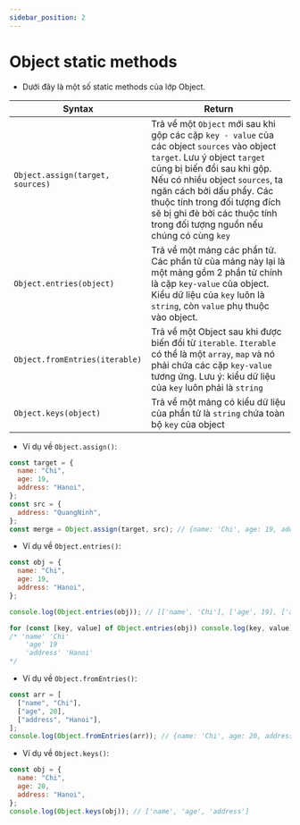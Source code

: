 ```yaml
---
sidebar_position: 2
---
```


# Object static methods

- Dưới đây là một số static methods của lớp Object.

| Syntax                           | Return                                                                                                                                                                                                                                                                                                                                  |
| -------------------------------- | --------------------------------------------------------------------------------------------------------------------------------------------------------------------------------------------------------------------------------------------------------------------------------------------------------------------------------------- |
| `Object.assign(target, sources)` | Trả về một `Object` mới sau khi gộp các cặp `key - value` của các object `sources` vào object `target`. Lưu ý object `target` cũng bị biến đổi sau khi gộp. Nếu có nhiều object `sources`, ta ngăn cách bởi dấu phẩy. Các thuộc tính trong đối tượng đích sẽ bị ghi đè bởi các thuộc tính trong đối tượng nguồn nếu chúng có cùng `key` |
| `Object.entries(object)`         | Trả về một mảng các phần tử. Các phần tử của mảng này lại là một mảng gồm 2 phần tử chính là cặp `key-value` của object. Kiểu dữ liệu của `key` luôn là `string`, còn `value` phụ thuộc vào object.                                                                                                                                     |
| `Object.fromEntries(iterable)`   | Trả về một Object sau khi được biến đổi từ `iterable`. `Iterable` có thể là một `array`, `map` và nó phải chứa các cặp `key-value` tương ứng. Lưu ý: kiểu dữ liệu của `key` luôn phải là `string`                                                                                                                                       |
| `Object.keys(object)`            | Trả về một mảng có kiểu dữ liệu của phần tử là `string` chứa toàn bộ `key` của object                                                                                                                                                                                                                                                   |

- Ví dụ về `Object.assign()`:

```js
const target = {
  name: "Chi",
  age: 19,
  address: "Hanoi",
};
const src = {
  address: "QuangNinh",
};
const merge = Object.assign(target, src); // {name: 'Chi', age: 19, address: 'QuangNinh'}
```

- Ví dụ về `Object.entries()`:

```js
const obj = {
  name: "Chi",
  age: 19,
  address: "Hanoi",
};

console.log(Object.entries(obj)); // [['name', 'Chi'], ['age', 19], ['address', 'Hanoi']]

for (const [key, value] of Object.entries(obj)) console.log(key, value);
/* 'name' 'Chi'
    'age' 19
    'address' 'Hanoi'
*/
```

- Ví dụ về `Object.fromEntries()`:

```js
const arr = [
  ["name", "Chi"],
  ["age", 20],
  ["address", "Hanoi"],
];
console.log(Object.fromEntries(arr)); // {name: 'Chi', age: 20, address: 'Hanoi'}
```

- Ví dụ về `Object.keys()`:

```js
const obj = {
  name: "Chi",
  age: 20,
  address: "Hanoi",
};
console.log(Object.keys(obj)); // ['name', 'age', 'address']
```
